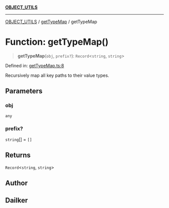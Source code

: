 [**OBJECT_UTILS**](../../README.md)

***

[OBJECT_UTILS](../../README.md) / [getTypeMap](../README.md) / getTypeMap

# Function: getTypeMap()

> **getTypeMap**(`obj`, `prefix?`): `Record`\<`string`, `string`\>

Defined in: [getTypeMap.ts:8](https://github.com/dailker/everyutil/blob/e265d7544f4e799da268d038a0a464c889a18367/src/object/getTypeMap.ts#L8)

Recursively map all key paths to their value types.

## Parameters

### obj

`any`

### prefix?

`string`[] = `[]`

## Returns

`Record`\<`string`, `string`\>

## Author

## Dailker
